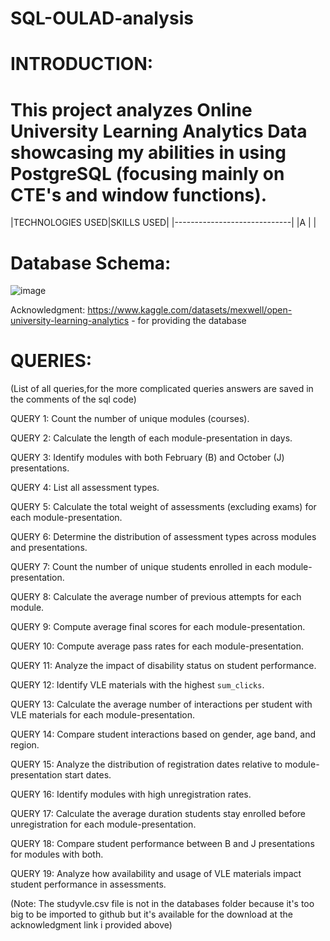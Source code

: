 # SQL-OULAD-analysis
# INTRODUCTION:
# This project analyzes Online University Learning Analytics Data showcasing my abilities in using PostgreSQL (focusing mainly on CTE's and window functions).

|TECHNOLOGIES USED|SKILLS USED|
|-----------------------------|
|A                |           |

# Database Schema:
![image](https://github.com/user-attachments/assets/b983ee84-47c9-416f-b4f9-ebe55e2814e9)

Acknowledgment: 
https://www.kaggle.com/datasets/mexwell/open-university-learning-analytics - for providing the database
# QUERIES:
(List of all queries,for the more complicated queries answers are saved in the comments of the sql code)

QUERY 1: Count the number of unique modules (courses).

QUERY 2: Calculate the length of each module-presentation in days.

QUERY 3: Identify modules with both February (B) and October (J) presentations.

QUERY 4: List all assessment types.

QUERY 5: Calculate the total weight of assessments (excluding exams) for each module-presentation.

QUERY 6: Determine the distribution of assessment types across modules and presentations.

QUERY 7: Count the number of unique students enrolled in each module-presentation.

QUERY 8: Calculate the average number of previous attempts for each module.

QUERY 9: Compute average final scores for each module-presentation.

QUERY 10: Compute average pass rates for each module-presentation.

QUERY 11: Analyze the impact of disability status on student performance.

QUERY 12: Identify VLE materials with the highest `sum_clicks`.

QUERY 13: Calculate the average number of interactions per student with VLE materials for each module-presentation.

QUERY 14: Compare student interactions based on gender, age band, and region.

QUERY 15: Analyze the distribution of registration dates relative to module-presentation start dates.

QUERY 16: Identify modules with high unregistration rates.

QUERY 17: Calculate the average duration students stay enrolled before unregistration for each module-presentation.

QUERY 18: Compare student performance between B and J presentations for modules with both.

QUERY 19: Analyze how availability and usage of VLE materials impact student performance in assessments.

(Note: The studyvle.csv file is not in the databases folder because it's too big to be imported to github but it's available for the download at the acknowledgment link i provided above)

